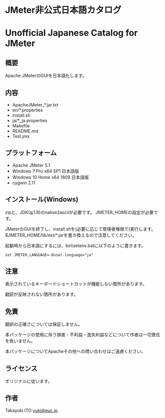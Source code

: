 ﻿# JMeter非公式日本語カタログ
# Unofficial Japanese Catalog for JMeter

## 概要

Apache JMeterのGUIを日本語化します。

## 内容

- ApacheJMeter_*.jar.txt
- en/*.properties
- install.sh
- ja/*_ja.properties
- Makefile
- README.md
- Test.jmx

## プラットフォーム

- Apache JMeter 5.1
- Windows 7 Pro x64 SP1 日本語版
- Windows 10 Home x64 1809 日本語版
- cygwin 2.11

## インストール(Windows)

zipと、JDK(≦1.8)のnative2asciiが必要です。
JMETER_HOMEの設定が必要です。

JMeterのGUIを終了し、install.shを(必要に応じて管理者権限で)実行します。
$JMETER_HOME/lib/ext/*.jarを書き換えるので注意してください。

起動時から日本語にするには、bin\setenv.batに以下のように書きます。
```
set JMETER_LANGUAGE=-Duser.language="ja"
```

## 注意

表示されているキーボードショートカットが機能しない箇所があります。

翻訳が反映されない箇所があります。

## 免責

翻訳の正確さについては保証しません。

本パッケージの使用に伴う損害・不利益・逸失利益などについて作者は一切責任を負いません。

本パッケージについてApacheその他への問い合わせはご遠慮ください。

## ライセンス

オリジナルに従います。

## 作者

Takayuki ITO <yuki@euc.jp>

